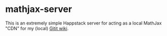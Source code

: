 # mathjax-server

This is an extremely simple Happstack server for acting as a local MathJax
"CDN" for my (local)
[Gitit wiki](http://nathantypanski.com/blog/2014-07-09-personal-wiki.html).
